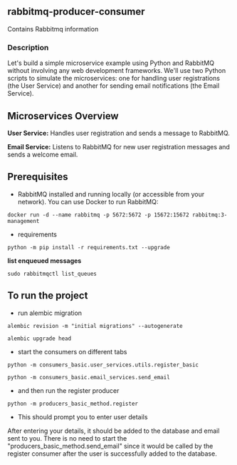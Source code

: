 ## rabbitmq-producer-consumer
Contains Rabbitmq information

### Description
Let's build a simple microservice example using Python and RabbitMQ without involving any web development frameworks. We'll use two Python scripts to simulate the microservices: one for handling user registrations (the User Service) and another for sending email notifications (the Email Service).

## Microservices Overview

**User Service:**
Handles user registration and sends a message to RabbitMQ.

**Email Service:**
Listens to RabbitMQ for new user registration messages and sends a welcome email.

## Prerequisites
 - RabbitMQ installed and running locally (or accessible from your network). You can use Docker to run RabbitMQ:
```
docker run -d --name rabbitmq -p 5672:5672 -p 15672:15672 rabbitmq:3-management
```

 - requirements
```
python -m pip install -r requirements.txt --upgrade
```
**list enqueued messages**
```
sudo rabbitmqctl list_queues
```
## To run the project

 * run alembic migration
```
alembic revision -m "initial migrations" --autogenerate
```
```
alembic upgrade head
```

 * start the consumers on different tabs
```
python -m consumers_basic.user_services.utils.register_basic
```

```
python -m consumers_basic.email_services.send_email
```

 * and then run the register producer
```
python -m producers_basic_method.register
```
 * This should prompt you to enter user details

After entering your details, it should be added to the database and email sent to you. There is no need to start the "producers_basic_method.send_email" since it would be called by the register consumer after the user is successfully added to the database.
